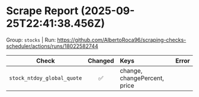 # Scrape Report (2025-09-25T22:41:38.456Z)

Group: `stocks`  |  Run: https://github.com/AlbertoRoca96/scraping-checks-scheduler/actions/runs/18022582744

| Check | Changed | Keys | Error |
|---|:---:|:--|:--|
| `stock_ntdoy_global_quote` | ✅ | change, changePercent, price |  |
